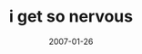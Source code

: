 ---
layout: base.njk
title : 'i get so nervous' 
view_title : 'i get so nervous' 
year : '2007' 
date : '2007-01-26' 
img_file : '/drawing/igetsonervous.png' 
html_file : 'igetsonervous' 
next_html : 'illgetthereeventually.html' 
year_order : '19' 
permalink : "title/{{html_file}}.html"
---